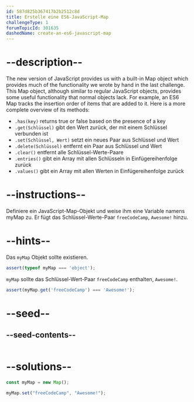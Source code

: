 ```yaml
---
id: 587d825b367417b2b2512c8d
title: Erstelle eine ES6-JavaScript-Map
challengeType: 1
forumTopicId: 301635
dashedName: create-an-es6-javascript-map
---
```


# --description--

The new version of JavaScript provides us with a built-in Map object which provides much of the functionality we wrote by hand in the last challenge. This Map object, although similar to regular JavaScript objects, provides some useful functionality that normal objects lack. For example, an ES6 Map tracks the insertion order of items that are added to it. Here is a more complete overview of its methods:

- `.has(key)` returns true or false based on the presence of a key
- `.get(Schlüssel)` gibt den Wert zurück, der mit einem Schlüssel verbunden ist
- `.set(Schlüssel, Wert)` setzt ein neues Paar aus Schlüssel und Wert
- `.delete(Schlüssel)` entfernt ein Paar aus Schlüssel und Wert
- `.clear()` entfernt alle Schlüssel-Werte-Paare
- `.entries()` gibt ein Array mit allen Schlüsseln in Einfügereihenfolge zurück
- `.values()` gibt ein Array mit allen Werten in Einfügereihenfolge zurück

# --instructions--

Definiere ein JavaScript-Map-Objekt und weise ihm eine Variable namens myMap zu. Er fügt das Schlüssel-Werte-Paar `freeCodeCamp`, `Awesome!` hinzu.

# --hints--

Das `myMap` Objekt sollte existieren.

```js
assert(typeof myMap === 'object');
```

`myMap` sollte das Schlüssel-Wert-Paar `freeCodeCamp` enthalten, `Awesome!`.

```js
assert(myMap.get('freeCodeCamp') === 'Awesome!');
```

# --seed--

## --seed-contents--

```js

```

# --solutions--

```js
const myMap = new Map();

myMap.set("freeCodeCamp", "Awesome!");
```
